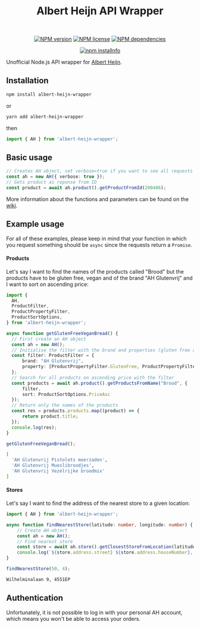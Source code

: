 <div align="center">
  <h1>
    Albert Heijn API Wrapper
  </h1>
  </br>
  <p>
    <a href="https://www.npmjs.com/package/albert-heijn-wrapper"><img src="https://img.shields.io/npm/v/albert-heijn-wrapper" alt="NPM version" /></a>
    <a href="https://github.com/RinseV/albert-heijn-wrapper"><img src="https://img.shields.io/npm/l/albert-heijn-wrapper" alt="NPM license" /></a>
    <a href="https://www.npmjs.com/package/albert-heijn-wrapper"><img src="https://img.shields.io/librariesio/release/npm/albert-heijn-wrapper" alt="NPM dependencies"/></a>
  </p>
  <p>
    <a href="https://nodei.co/npm/albert-heijn-wrapper/"><img src="https://nodei.co/npm/albert-heijn-wrapper.svg" alt="npm installnfo" /></a>
  </p>
</div>

Unofficial Node.js API wrapper for [Albert Heijn](https://www.ah.nl/).

## Installation
```sh
npm install albert-heijn-wrapper
```
or
```sh
yarn add albert-heijn-wrapper
```
then
```typescript
import { AH } from 'albert-heijn-wrapper';
```

## Basic usage
```typescript
// Creates AH object, set verbose=true if you want to see all requests
const ah = new AH({ verbose: true });
// Gets product as reponse from ID
const product = await ah.product().getProductFromId(200486);
```
More information about the functions and parameters can be found on the [wiki](https://github.com/RinseV/jumbo-wrapper/wiki).

## Example usage
For all of these examples, please keep in mind that your function in which you request something should be `async` since the requests return a `Promise`.
#### Products
Let's say I want to find the names of the products called "Brood" but the products have to be gluten free, vegan and of the brand "AH Glutenvrij" and I want to sort on ascending price:
```typescript
import { 
  AH,
  ProductFilter,
  ProductPropertyFilter,
  ProductSortOptions, 
} from 'albert-heijn-wrapper';

async function getGlutenFreeVeganBread() {
  // First create an AH object
  const ah = new AH();
  // Initialise the filter with the brand and properties (gluten free and vegan)
  const filter: ProductFilter = {
      brand: "AH Glutenvrij",
      property: [ProductPropertyFilter.GlutenFree, ProductPropertyFilter.Vegan]
  };
  // Search for all products on ascending price with the filter
  const products = await ah.product().getProductsFromName("Brood", {
      filter,
      sort: ProductSortOptions.PriceAsc
  });
  // Return only the names of the products
  const res = products.products.map((product) => {
      return product.title;
  });
  console.log(res);
}

getGlutenFreeVeganBread();
```
```sh
[
  'AH Glutenvrij Pistolets meerzaden',
  'AH Glutenvrij Mueslibroodjes',
  'AH Glutenvrij Vezelrijke broodmix'
]
```

#### Stores
Let's say I want to find the address of the nearest store to a given location:
```typescript
import { AH } from 'albert-heijn-wrapper';

async function findNearestStore(latitude: number, longitude: number) {
    // Create AH object
    const ah = new AH();
    // Find nearest store
    const store = await ah.store().getClosestStoreFromLocation(latitude, longitude);
    console.log(`${store.address.street} ${store.address.houseNumber}, ${store.address.postalCode}`);
}

findNearestStore(50, 4);
```
```sh
Wilhelminalaan 9, 4551EP
```

## Authentication
Unfortunately, it is not possible to log in with your personal AH account, which means you won't be able to access your orders.